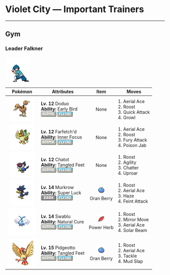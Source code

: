 # Violet City — Important Trainers


---

## Gym

### Leader Falkner

![Leader Falkner](../../assets/important_trainers/falkner.png "Leader Falkner")

| Pokémon | Attributes | Item | Moves |
|:-------:|------------|:----:|-------|
| ![Doduo](../../assets/sprites/doduo/front.gif "By alternately raising and lowering its two heads, it balances itself to be more stable while running.") | **Lv. 12** Doduo<br>**Ability:** <span class="tooltip" title="The Pokémon awakens quickly from sleep.">Early Bird</span><br>![normal](../../assets/types/normal.png "Normal") ![flying](../../assets/types/flying.png "Flying") | None | 1. <span class="tooltip" title="The user confounds the foe with speed, then slashes. The attack lands without fail.">Aerial Ace</span><br>2. <span class="tooltip" title="The user lands and rests its body. It restores the user’s HP by up to half of its max HP.">Roost</span><br>3. <span class="tooltip" title="The user lunges at the foe at a speed that makes it almost invisible. It is sure to strike first.">Quick Attack</span><br>4. <span class="tooltip" title="The user growls in an endearing way, making the foe less wary. The target’s Attack stat is lowered.">Growl</span> |
| ![Farfetch'd](../../assets/sprites/farfetchd/front.gif "If anyone tries to disturb where the essential plant stalks grow, it uses its own stalk to thwart them.") | **Lv. 12** Farfetch'd<br>**Ability:** <span class="tooltip" title="The Pokémon is protected from flinching.">Inner Focus</span><br>![normal](../../assets/types/normal.png "Normal") ![flying](../../assets/types/flying.png "Flying") | None | 1. <span class="tooltip" title="The user confounds the foe with speed, then slashes. The attack lands without fail.">Aerial Ace</span><br>2. <span class="tooltip" title="The user lands and rests its body. It restores the user’s HP by up to half of its max HP.">Roost</span><br>3. <span class="tooltip" title="The foe is jabbed repeatedly with a horn or beak two to five times in a row. ">Fury Attack</span><br>4. <span class="tooltip" title="The foe is stabbed with a tentacle or arm steeped in poison. It may also poison the foe.">Poison Jab</span> |
| ![Chatot](../../assets/sprites/chatot/front.gif "It mimics the cries of other Pokémon to trick them into thinking it’s one of them. This way they won’t attack it.") | **Lv. 12** Chatot<br>**Ability:** <span class="tooltip" title="Raises evasion if the Pokémon is confused.">Tangled Feet</span><br>![normal](../../assets/types/normal.png "Normal") ![flying](../../assets/types/flying.png "Flying") | None | 1. <span class="tooltip" title="The user lands and rests its body. It restores the user’s HP by up to half of its max HP.">Roost</span><br>2. <span class="tooltip" title="The user relaxes and lightens its body to move faster. It sharply boosts the Speed stat.">Agility</span><br>3. <span class="tooltip" title="The user attacks using a sound wave based on words it has learned. It may also confuse the foe.">Chatter</span><br>4. <span class="tooltip" title="The user attacks in an uproar for two to five turns. Over that time, no one can fall asleep.">Uproar</span> |
| ![Murkrow](../../assets/sprites/murkrow/front.gif "Feared and loathed by many, it is believed to bring misfortune to all those who see it at night.") | **Lv. 14** Murkrow<br>**Ability:** <span class="tooltip" title="Heightens the critical- hit ratios of moves.">Super Luck</span><br>![dark](../../assets/types/dark.png "Dark") ![flying](../../assets/types/flying.png "Flying") | ![Oran Berry](../../assets/items/oran_berry.png "Oran Berry")<br><span class="tooltip" title="It may be used or held by a Pokémon to heal the user by just 10 HP.">Oran Berry</span> | 1. <span class="tooltip" title="The user lands and rests its body. It restores the user’s HP by up to half of its max HP.">Roost</span><br>2. <span class="tooltip" title="The user confounds the foe with speed, then slashes. The attack lands without fail.">Aerial Ace</span><br>3. <span class="tooltip" title="The user creates a haze that eliminates every stat change among all the Pokémon engaged in battle.">Haze</span><br>4. <span class="tooltip" title="The user draws up to the foe disarmingly, then throws a sucker punch. It hits without fail.">Feint Attack</span> |
| ![Swablu](../../assets/sprites/swablu/front.gif "Its wings bring cottony clouds to mind. It grooms with springwater and loves to sit on heads.") | **Lv. 14** Swablu<br>**Ability:** <span class="tooltip" title="All status problems heal when it switches out.">Natural Cure</span><br>![normal](../../assets/types/normal.png "Normal") ![flying](../../assets/types/flying.png "Flying") | ![Power Herb](../../assets/items/power_herb.png "Power Herb")<br><span class="tooltip" title="A single-use item to be held by a Pokémon. It allows the immediate use of a move that charges on the first turn.">Power Herb</span> | 1. <span class="tooltip" title="The user lands and rests its body. It restores the user’s HP by up to half of its max HP.">Roost</span><br>2. <span class="tooltip" title="The user counters the foe by mimicking the move last used by the foe.">Mirror Move</span><br>3. <span class="tooltip" title="The user confounds the foe with speed, then slashes. The attack lands without fail.">Aerial Ace</span><br>4. <span class="tooltip" title="A two-turn attack. The user gathers light, then blasts a bundled beam on the second turn.">Solar Beam</span> |
| ![Pidgeotto](../../assets/sprites/pidgeotto/front.gif "It has outstanding vision. However high it flies, it is able to distinguish the movements of its prey.") | **Lv. 15** Pidgeotto<br>**Ability:** <span class="tooltip" title="Raises evasion if the Pokémon is confused.">Tangled Feet</span><br>![normal](../../assets/types/normal.png "Normal") ![flying](../../assets/types/flying.png "Flying") | ![Oran Berry](../../assets/items/oran_berry.png "Oran Berry")<br><span class="tooltip" title="It may be used or held by a Pokémon to heal the user by just 10 HP.">Oran Berry</span> | 1. <span class="tooltip" title="The user lands and rests its body. It restores the user’s HP by up to half of its max HP.">Roost</span><br>2. <span class="tooltip" title="The user confounds the foe with speed, then slashes. The attack lands without fail.">Aerial Ace</span><br>3. <span class="tooltip" title="A physical attack in which the user charges and slams into the foe with its whole body.">Tackle</span><br>4. <span class="tooltip" title="The user hurls mud in the foe’s face to inflict damage and lower its accuracy. ">Mud Slap</span> |


